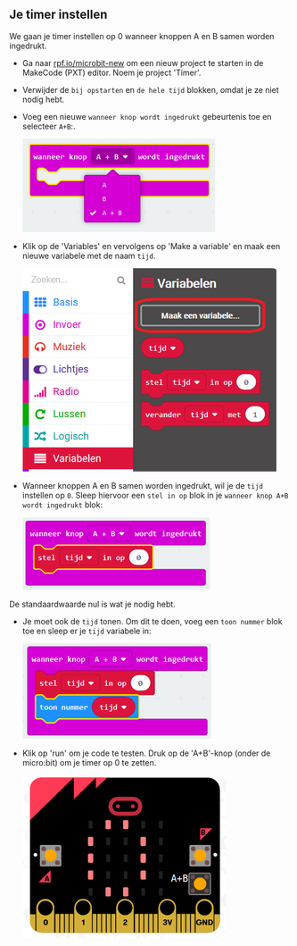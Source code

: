 ## Je timer instellen

We gaan je timer instellen op 0 wanneer knoppen A en B samen worden ingedrukt.

+ Ga naar <a href="http://rpf.io/microbit-new" target="_blank">rpf.io/microbit-new</a> om een ​​nieuw project te starten in de MakeCode (PXT) editor. Noem je project 'Timer'.

+ Verwijder de `bij opstarten` en `de hele tijd` blokken, omdat je ze niet nodig hebt.

+ Voeg een nieuwe `wanneer knop wordt ingedrukt` gebeurtenis toe en selecteer `A+B`:.
    
    ![schermafbeelding](images/clock-a-b.png)

+ Klik op de 'Variables' en vervolgens op 'Make a variable' en maak een nieuwe variabele met de naam `tijd`.
    
    ![schermafbeelding](images/clock-var-time.png)

+ Wanneer knoppen A en B samen worden ingedrukt, wil je de `tijd` instellen op `0`. Sleep hiervoor een `stel in op` blok in je `wanneer knop A+B wordt ingedrukt` blok:
    
    ![schermafbeelding](images/clock-reset-1.png)

De standaardwaarde nul is wat je nodig hebt.

+ Je moet ook de `tijd` tonen. Om dit te doen, voeg een `toon nummer` blok toe en sleep er je `tijd` variabele in:
    
    ![schermafbeelding](images/clock-reset-show.png)

+ Klik op 'run' om je code te testen. Druk op de 'A+B'-knop (onder de micro:bit) om je timer op 0 te zetten.
    
    ![schermafbeelding](images/clock-test-reset.png)